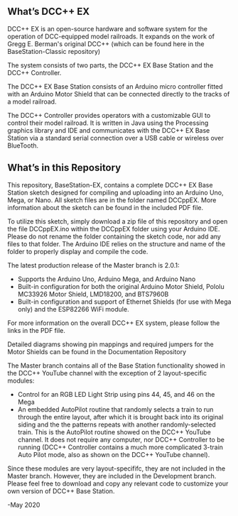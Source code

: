 What’s DCC++ EX
------------

DCC++ EX is an open-source hardware and software system for the operation of DCC-equipped model railroads. It expands on the work of Gregg E. Berman's original DCC++ (which can be found here in the BaseStation-Classic repository)

The system consists of two parts, the DCC++ EX Base Station and the DCC++ Controller.

The DCC++ EX Base Station consists of an Arduino micro controller fitted with an Arduino Motor Shield that can be connected directly to the tracks of a model railroad.

The DCC++ Controller provides operators with a customizable GUI to control their model railroad.  It is written in Java using the Processing graphics library and IDE and communicates with the DCC++ EX Base Station via a standard serial connection over a USB cable or wireless over BlueTooth.

What’s in this Repository
-------------------------

This repository, BaseStation-EX, contains a complete DCC++ EX Base Station sketch designed for compiling and uploading into an Arduino Uno, Mega, or Nano.  All sketch files are in the folder named DCCppEX. More information about the sketch can be found in the included PDF file.

To utilize this sketch, simply download a zip file of this repository and open the file DCCppEX.ino within the DCCppEX folder using your Arduino IDE.  Please do not rename the folder containing the sketch code, nor add any files to that folder.  The Arduino IDE relies on the structure and name of the folder to properly display and compile the code.

The latest production release of the Master branch is 2.0.1:

* Supports the Arduino Uno, Arduino Mega, and Arduino Nano
* Built-in configuration for both the original Arduino Motor Shield, Pololu MC33926 Motor Shield, LMD18200, and BTS7960B
* Built-in configuration and support of Ethernet Shields (for use with Mega only) and the ESP82266 WiFi module.

For more information on the overall DCC++ EX system, please follow the links in the PDF file.

Detailed diagrams showing pin mappings and required jumpers for the Motor Shields can be found in the Documentation Repository

The Master branch contains all of the Base Station functionality showed in the DCC++ YouTube channel with the exception of 2 layout-specific modules:

* Control for an RGB LED Light Strip using pins 44, 45, and 46 on the Mega
* An embedded AutoPilot routine that randomly selects a train to run through the entire layout, after which it is brought back into its original siding and the the patterns repeats with another randomly-selected train.  This is the AutoPilot routine showed on the DCC++ YouTube channel.  It does not require any computer, nor DCC++ Controller to be running (DCC++ Controller contains a much more complicated 3-train Auto Pilot mode, also as shown on the DCC++ YouTube channel).

Since these modules are very layout-specififc, they are not included in the Master branch.  However, they are included in the Development branch.  Please feel free to download and copy any relevant code to customize your own version of DCC++ Base Station.

-May 2020

